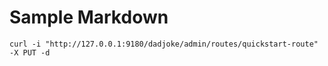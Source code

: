 # Sample Markdown

```
curl -i "http://127.0.0.1:9180/dadjoke/admin/routes/quickstart-route" -X PUT -d
```

